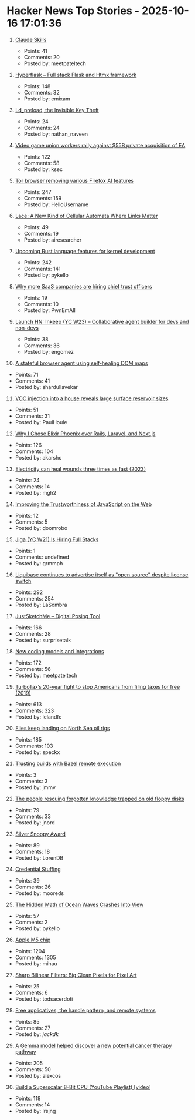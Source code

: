 # Hacker News Top Stories - 2025-10-16 17:01:36

1. [Claude Skills](https://www.anthropic.com/news/skills)
   - Points: 41
   - Comments: 20
   - Posted by: meetpateltech

2. [Hyperflask – Full stack Flask and Htmx framework](https://hyperflask.dev/)
   - Points: 148
   - Comments: 32
   - Posted by: emixam

3. [Ld_preload, the Invisible Key Theft](https://bomfather.dev/blog/ld-preload-the-invisible-key-theft/)
   - Points: 24
   - Comments: 24
   - Posted by: nathan_naveen

4. [Video game union workers rally against $55B private acquisition of EA](https://www.eurogamer.net/ea-union-workers-rally-against-55bn-saudi-backed-private-acquisition-with-formal-petition-to-regulators)
   - Points: 122
   - Comments: 58
   - Posted by: ksec

5. [Tor browser removing various Firefox AI features](https://blog.torproject.org/new-alpha-release-tor-browser-150a4/)
   - Points: 247
   - Comments: 159
   - Posted by: HelloUsername

6. [Lace: A New Kind of Cellular Automata Where Links Matter](https://www.novaspivack.com/science/introducing-lace-a-new-kind-of-cellular-automata)
   - Points: 49
   - Comments: 19
   - Posted by: airesearcher

7. [Upcoming Rust language features for kernel development](https://lwn.net/Articles/1039073/)
   - Points: 242
   - Comments: 141
   - Posted by: pykello

8. [Why more SaaS companies are hiring chief trust officers](https://www.itbrew.com/stories/2025/10/14/why-more-saas-companies-are-hiring-chief-trust-officers)
   - Points: 19
   - Comments: 10
   - Posted by: PwnEmAll

9. [Launch HN: Inkeep (YC W23) – Collaborative agent builder for devs and non-devs](https://github.com/inkeep/agents)
   - Points: 38
   - Comments: 36
   - Posted by: engomez

10. [A stateful browser agent using self-healing DOM maps](https://100x.bot/a/a-stateful-browser-agent-using-self-healing-dom-maps)
   - Points: 71
   - Comments: 41
   - Posted by: shardullavekar

11. [VOC injection into a house reveals large surface reservoir sizes](https://www.pnas.org/doi/10.1073/pnas.2503399122)
   - Points: 51
   - Comments: 31
   - Posted by: PaulHoule

12. [Why I Chose Elixir Phoenix over Rails, Laravel, and Next.js](https://akarshc.com/post/phoenix-for-my-project.html)
   - Points: 126
   - Comments: 104
   - Posted by: akarshc

13. [Electricity can heal wounds three times as fast (2023)](https://www.chalmers.se/en/current/news/mc2-how-electricity-can-heal-wounds-three-times-as-fast/)
   - Points: 24
   - Comments: 14
   - Posted by: mgh2

14. [Improving the Trustworthiness of JavaScript on the Web](https://blog.cloudflare.com/improving-the-trustworthiness-of-javascript-on-the-web/)
   - Points: 12
   - Comments: 5
   - Posted by: doomrobo

15. [Jiga (YC W21) Is Hiring Full Stacks](https://www.workatastartup.com/jobs/44310)
   - Points: 1
   - Comments: undefined
   - Posted by: grmmph

16. [Liquibase continues to advertise itself as "open source" despite license switch](https://github.com/liquibase/liquibase/issues/7374)
   - Points: 292
   - Comments: 254
   - Posted by: LaSombra

17. [JustSketchMe – Digital Posing Tool](https://justsketch.me)
   - Points: 166
   - Comments: 28
   - Posted by: surprisetalk

18. [New coding models and integrations](https://ollama.com/blog/coding-models)
   - Points: 172
   - Comments: 56
   - Posted by: meetpateltech

19. [TurboTax’s 20-year fight to stop Americans from filing taxes for free (2019)](https://www.propublica.org/article/inside-turbotax-20-year-fight-to-stop-americans-from-filing-their-taxes-for-free)
   - Points: 613
   - Comments: 323
   - Posted by: lelandfe

20. [Flies keep landing on North Sea oil rigs](https://theconversation.com/thousands-of-flies-keep-landing-on-north-sea-oil-rigs-then-taking-off-a-few-hours-later-heres-why-265622)
   - Points: 185
   - Comments: 103
   - Posted by: speckx

21. [Trusting builds with Bazel remote execution](https://jmmv.dev/2025/09/bazel-remote-execution.html)
   - Points: 3
   - Comments: 3
   - Posted by: jmmv

22. [The people rescuing forgotten knowledge trapped on old floppy disks](https://www.bbc.com/future/article/20251009-rescuing-knowledge-trapped-on-old-floppy-disks)
   - Points: 79
   - Comments: 33
   - Posted by: jnord

23. [Silver Snoopy Award](https://www.nasa.gov/space-flight-awareness/silver-snoopy-award/)
   - Points: 89
   - Comments: 18
   - Posted by: LorenDB

24. [Credential Stuffing](https://ciamweekly.substack.com/p/credential-stuffing)
   - Points: 39
   - Comments: 26
   - Posted by: mooreds

25. [The Hidden Math of Ocean Waves Crashes Into View](https://www.quantamagazine.org/the-hidden-math-of-ocean-waves-crashes-into-view-20251015/)
   - Points: 57
   - Comments: 2
   - Posted by: pykello

26. [Apple M5 chip](https://www.apple.com/newsroom/2025/10/apple-unleashes-m5-the-next-big-leap-in-ai-performance-for-apple-silicon/)
   - Points: 1204
   - Comments: 1305
   - Posted by: mihau

27. [Sharp Bilinear Filters: Big Clean Pixels for Pixel Art](https://bumbershootsoft.wordpress.com/2025/10/11/sharp-bilinear-filters-big-clean-pixels-for-pixel-art/)
   - Points: 25
   - Comments: 6
   - Posted by: todsacerdoti

28. [Free applicatives, the handle pattern, and remote systems](https://exploring-better-ways.bellroy.com/free-applicatives-the-handle-pattern-and-remote-systems.html)
   - Points: 85
   - Comments: 27
   - Posted by: _jackdk_

29. [A Gemma model helped discover a new potential cancer therapy pathway](https://blog.google/technology/ai/google-gemma-ai-cancer-therapy-discovery/)
   - Points: 205
   - Comments: 50
   - Posted by: alexcos

30. [Build a Superscalar 8-Bit CPU (YouTube Playlist) [video]](https://www.youtube.com/watch?v=bwjMLyBU4RU&list=PLyR4neQXqQo5nPdEiMbaEJxWiy_UuyNN4&index=1)
   - Points: 118
   - Comments: 14
   - Posted by: lrsjng

